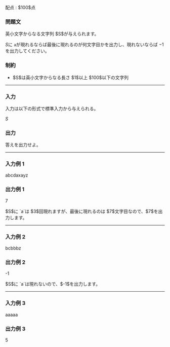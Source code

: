 
<div>

<span>

<span>

<p>
配点 : $100$点
</p>

<div>

<section>

### **問題文**

<p>
英小文字からなる文字列 $S$が与えられます。

$S$に `a`が現れるならば最後に現れるのが何文字目かを出力し、現れないならば $-1$を出力してください。
</p>

</section>

</div>

<div>

<section>

### **制約**

<ul>

<li>
$S$は英小文字からなる長さ $1$以上 $100$以下の文字列
</li>

</ul>

</section>

</div>

---

<div>

<div>

<section>

### **入力**

<p>
入力は以下の形式で標準入力から与えられる。
</p>

<div>

$S$
</div>

</section>

</div>

<div>

<section>

### **出力**

<p>
答えを出力せよ。
</p>

</section>

</div>

</div>

---

<div>

<section>

### **入力例 1**

<div>

abcdaxayz

</div>

</section>

</div>

<div>

<section>

### **出力例 1**

<div>

7

</div>

<p>
$S$に `a`は $3$回現れますが、最後に現れるのは $7$文字目なので、$7$を出力します。
</p>

</section>

</div>

---

<div>

<section>

### **入力例 2**

<div>

bcbbbz

</div>

</section>

</div>

<div>

<section>

### **出力例 2**

<div>

-1

</div>

<p>
$S$に `a`は現れないので、$-1$を出力します。
</p>

</section>

</div>

---

<div>

<section>

### **入力例 3**

<div>

aaaaa

</div>

</section>

</div>

<div>

<section>

### **出力例 3**

<div>

5

</div>

</section>

</div>

</span>

</span>

</div>
